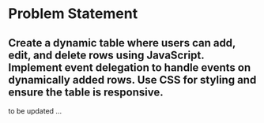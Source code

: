 # Problem Statement #

## Create a dynamic table where users can add, edit, and delete rows using JavaScript. Implement event delegation to handle events on dynamically added rows. Use CSS for styling and ensure the table is responsive. 





to be updated ...
